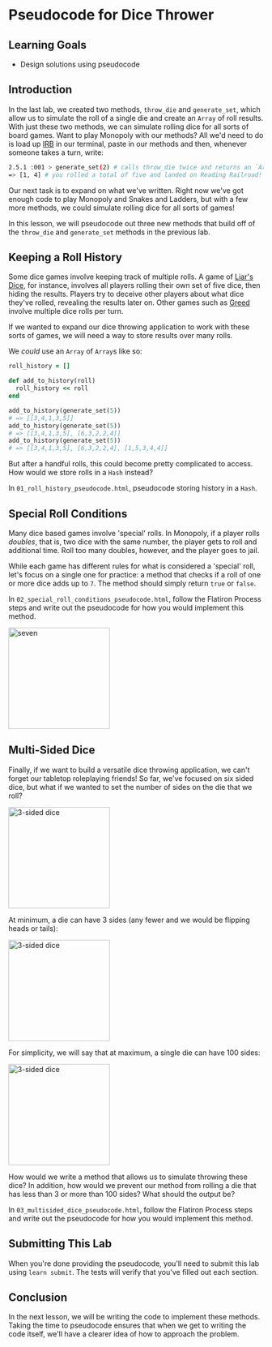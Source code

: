 # Pseudocode for Dice Thrower

## Learning Goals

- Design solutions using pseudocode

## Introduction

In the last lab, we created two methods, `throw_die` and `generate_set`,
which allow us to simulate the roll of a single die and create an `Array` of
roll results. With just these two methods, we can simulate rolling dice for
all sorts of board games. Want to play Monopoly with our methods? All we'd need
to do is load up [IRB] in our terminal, paste in our methods and then, whenever
someone takes a turn, write:

```sh
2.5.1 :001 > generate_set(2) # calls throw_die twice and returns an `Array`
=> [1, 4] # you rolled a total of five and landed on Reading Railroad!
```

Our next task is to expand on what we've written. Right now we've got enough
code to play Monopoly and Snakes and Ladders, but with a few more methods, we
could simulate rolling dice for all sorts of games!

In this lesson, we will pseudocode out three new methods that build off of the
`throw_die` and `generate_set` methods in the previous lab.

## Keeping a Roll History

Some dice games involve keeping track of multiple rolls. A game of [Liar's
Dice], for instance, involves all players rolling their own set of five dice,
then hiding the results. Players try to deceive other players about what dice
they've rolled, revealing the results later on. Other games such as [Greed]
involve multiple dice rolls per turn.

If we wanted to expand our dice throwing application to work with these sorts of
games, we will need a way to store results over many rolls.

We _could_ use an `Array` of `Array`s like so:

```ruby
roll_history = []

def add_to_history(roll)
  roll_history << roll
end

add_to_history(generate_set(5))
# => [[3,4,1,3,5]]
add_to_history(generate_set(5))
# => [[3,4,1,3,5], [6,3,2,2,4]]
add_to_history(generate_set(5))
# => [[3,4,1,3,5], [6,3,2,2,4], [1,5,3,4,4]]
```

But after a handful rolls, this could become pretty complicated to access. How
would we store rolls in a `Hash` instead?

In `01_roll_history_pseudocode.html`, pseudocode storing history in a `Hash`.

## Special Roll Conditions

Many dice based games involve 'special' rolls. In Monopoly, if a player rolls
_doubles_, that is, two dice with the same number, the player gets to roll and
additional time. Roll too many doubles, however, and the player goes to jail.

While each game has different rules for what is considered a 'special' roll,
let's focus on a single one for practice: a method that checks if a roll of one
or more dice adds up to `7`. The method should simply return `true` or `false`.

In `02_special_roll_conditions_pseudocode.html`, follow the Flatiron Process
steps and write out the pseudocode for how you would implement this method.

<img src="https://curriculum-content.s3.amazonaws.com/pfwtfp/pfwtfp-pseudocode-implement-dice-thrower/seven.jpg" alt="seven" width="200px"/>

## Multi-Sided Dice

Finally, if we want to build a versatile dice throwing application, we can't
forget our tabletop roleplaying friends! So far, we've focused on six sided
dice, but what if we wanted to set the number of sides on the die that we roll?

<img src="https://curriculum-content.s3.amazonaws.com/pfwtfp/pfwtfp-pseudocode-implement-dice-thrower/polyhedral-dice.jpg" alt="3-sided dice" width="200px"/>

At minimum, a die can have 3 sides (any fewer and we would be flipping heads or
tails):

<img src="https://curriculum-content.s3.amazonaws.com/pfwtfp/pfwtfp-pseudocode-implement-dice-thrower/3-sided-dice.jpg" alt="3-sided dice" width="200px"/>

For simplicity, we will say that at maximum, a single die can have 100 sides:

<img src="https://curriculum-content.s3.amazonaws.com/pfwtfp/pfwtfp-pseudocode-implement-dice-thrower/100-sided-die.png" alt="3-sided dice" width="200px"/>

How would we write a method that allows us to simulate throwing these dice?
In addition, how would we prevent our method from rolling a die that
has less than 3 or more than 100 sides? What should the output be?

In `03_multisided_dice_pseudocode.html`, follow the Flatiron Process steps and
write out the pseudocode for how you would implement this method.

## Submitting This Lab

When you're done providing the pseudocode, you'll need to submit this lab using
`learn submit`. The tests will verify that you've filled out each section.

## Conclusion

In the next lesson, we will be writing the code to implement these methods.
Taking the time to pseudocode ensures that when we get to writing the code
itself, we'll have a clearer idea of how to approach the problem.

[irb]: http://ruby-doc.org/stdlib-2.5.1/libdoc/irb/rdoc/IRB.html
[Liar's Dice]: https://en.wikipedia.org/wiki/Liar%27s_dice
[Greed]: http://thehobbyts.com/greed-dice-game-rules/
